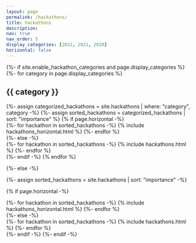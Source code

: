 ```yaml
---
layout: page
permalink: /hackathons/
title: hackathons
description: 
nav: true
nav_order: 5
display_categories: [2022, 2021, 2020]
horizontal: false
---
```


<!-- pages/hackathons.md -->
<div class="hackathons">
{%- if site.enable_hackathon_categories and page.display_categories %}
  <!-- Display categorized hackathons -->
  {%- for category in page.display_categories %}
  <h2 class="category">{{ category }}</h2>
  {%- assign categorized_hackathons = site.hackathons | where: "category", category -%}
  {%- assign sorted_hackathons = categorized_hackathons | sort: "importance" %}
  <!-- Generate cards for each hackathon -->
  {% if page.horizontal -%}
  <div class="container">
    <div class="row row-cols-2">
    {%- for hackathon in sorted_hackathons -%}
      {% include hackathons_horizontal.html %}
    {%- endfor %}
    </div>
  </div>
  {%- else -%}
  <div class="grid">
    {%- for hackathon in sorted_hackathons -%}
      {% include hackathons.html %}
    {%- endfor %}
  </div>
  {%- endif -%}
  {% endfor %}

{%- else -%}
<!-- Display hackathons without categories -->
  {%- assign sorted_hackathons = site.hackathons | sort: "importance" -%}
  <!-- Generate cards for each hackathon -->
  {% if page.horizontal -%}
  <div class="container">
    <div class="row row-cols-2">
    {%- for hackathon in sorted_hackathons -%}
      {% include hackathons_horizontal.html %}
    {%- endfor %}
    </div>
  </div>
  {%- else -%}
  <div class="grid">
    {%- for hackathon in sorted_hackathons -%}
      {% include hackathons.html %}
    {%- endfor %}
  </div>
  {%- endif -%}
{%- endif -%}
</div>
